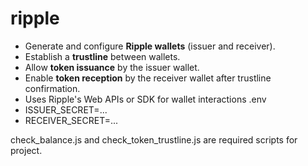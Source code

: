 # ripple
- Generate and configure **Ripple wallets** (issuer and receiver).
- Establish a **trustline** between wallets.
- Allow **token issuance** by the issuer wallet.
- Enable **token reception** by the receiver wallet after trustline confirmation.
- Uses Ripple's Web APIs or SDK for wallet interactions
 .env
-  ISSUER_SECRET=...
- RECEIVER_SECRET=...


check_balance.js and check_token_trustline.js are required scripts for project.
